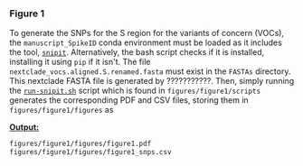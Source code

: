 ### **Figure 1**

To generate the SNPs for the S region for the variants of concern (VOCs), the `manuscript_SpikeID` conda environment must be loaded as it includes the tool, [`snipit`](https://github.com/aineniamh/snipit). Alternatively, the bash script checks if it is installed, installing it using `pip` if it isn't. The file `nextclade_vocs.aligned.S.renamed.fasta` must exist in the `FASTAs` directory. This nextclade FASTA file is generated by ???????????. Then, simply running the [`run-snipit.sh`](https://github.com/BakelLab/manuscript_SpikeID/blob/main/figures/figure1/scripts/run-snipit.sh) script which is found in `figures/figure1/scripts` generates the corresponding PDF and CSV files, storing them in `figures/figure1/figures` as 

**<u>Output:</u>**

```bash
figures/figure1/figures/figure1.pdf
figures/figure1/figures/figure1_snps.csv
```

